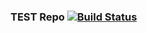 
### TEST Repo [![Build Status](https://travis-ci.org/pinkrespect/python_travis_test.svg?branch=master)](https://travis-ci.org/pinkrespect/python_travis_test)
